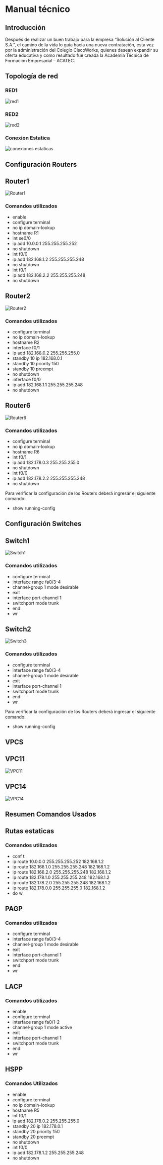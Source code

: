 # Manual técnico
## Introducción
Después de realizar un buen trabajo para la empresa “Solución al Cliente S.A.”, el camino
de la vida lo guía hacia una nueva contratación, esta vez por la administración del Colegio
CiscoWorks, quienes desean expandir su oferta educativa y como resultado fue creada la
Academia Técnica de Formación Empresarial – ACATEC.

## Topología de red
### RED1
![red1](img/red1.png)

### RED2
![red2](img/red2.png)

### Conexion Estatica
![conexiones estaticas](img/estaticas.png)


## Configuración Routers
## Router1
![Router1](img/r1.png)

### Comandos utilizados
- enable
- configure terminal
- no ip domain-lookup
- hostname R1
- int se0/0
- ip add 10.0.0.1 255.255.255.252
- no shutdown
- int f0/0
- ip add 182.168.1.2 255.255.255.248
- no shutdown
- int f0/1
- ip add 182.168.2.2 255.255.255.248
- no shutdown

## Router2
![Router2](img/r2.png)

### Comandos utilizados
- configure terminal
- no ip domain-lookup
- hostname R2
- interface f0/1
- ip add 182.168.0.2 255.255.255.0
- standby 10 ip 182.168.0.1
- standby 10 priority 150
- standby 10 preempt
- no shutdown
- interface f0/0
- ip add 182.168.1.1 255.255.255.248
- no shutdown

## Router6
![Router6](img/r6.png)

### Comandos utilizados
- configure terminal
- no ip domain-lookup
- hostname R6
- int f0/1
- ip add 182.178.0.3 255.255.255.0
- no shutdown
- int f0/0
- ip add 182.178.2.2 255.255.255.248
- no shutdown

Para verificar la configuración de los Routers  deberá ingresar el siguiente comando:
- show running-config


## Configuración Switches
## Switch1
![Switch1](img/sw1.png)

### Comandos utilizados
- configure terminal
- interface range fa0/3-4
- channel-group 1 mode desirable
- exit
- interface port-channel 1 
- switchport mode trunk
- end
- wr

## Switch2
![Switch3](img/sw3.png)

### Comandos utilizados
- configure terminal
- interface range fa0/3-4
- channel-group 1 mode desirable
- exit
- interface port-channel 1 
- switchport mode trunk
- end
- wr

Para verificar la configuración de los Routers  deberá ingresar el siguiente comando:
- show running-config



## VPCS
## VPC11
![VPC11](img/VPC11.png)

## VPC14
![VPC14](img/VPC14.png)



## Resumen Comandos Usados
## Rutas estaticas 

### Comandos utilizados
- conf t
- ip route 10.0.0.0 255.255.255.252 182.168.1.2
- ip route 182.168.1.0 255.255.255.248 182.168.1.2
- ip route 182.168.2.0 255.255.255.248 182.168.1.2
- ip route 182.178.1.0 255.255.255.248 182.168.1.2
- ip route 182.178.2.0 255.255.255.248 182.168.1.2
- ip route 182.178.0.0 255.255.255.0 182.168.1.2
- do w


## PAGP
### Comandos utilizados
- configure terminal
- interface range fa0/3-4
- channel-group 1 mode desirable
- exit
- interface port-channel 1 
- switchport mode trunk
- end
- wr


## LACP
### Comandos utilizados
- enable
- configure terminal
- interface range fa0/1-2
- channel-group 1 mode active
- exit
- interface port-channel 1 
- switchport mode trunk
- end
- wr


## HSPP
### Comandos Utilizados

- enable
- configure terminal
- no ip domain-lookup
- hostname R5
- int f0/1
- ip add 182.178.0.2 255.255.255.0
- standby 20 ip 182.178.0.1
- standby 20 priority 150
- standby 20 preempt
- no shutdown
- int f0/0
- ip add 182.178.1.2 255.255.255.248
- no shutdown

